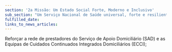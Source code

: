 ```yaml
---
section: '2a Missão: Um Estado Social Forte, Moderno e Inclusivo'
sub_section: "Um Serviço Nacional de Saúde universal, forte e resiliente"
fulfilled_date:
links_to_news_articles:
---
```


Reforçar a rede de prestadores do Serviço de Apoio Domiciliário (SAD) e as Equipas de Cuidados Continuados Integrados Domiciliários (ECCI);